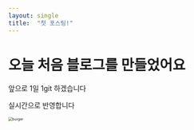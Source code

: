 ```yaml
---
layout: single
title:  "첫 포스팅!"
---
```


# 오늘 처음 블로그를 만들었어요 

앞으로 1일 1git 하겠습니다 

실시간으로 반영합니다 

<img src="D:\software\hp0724_gitbub_blog\hp0724.github.io\images\2021-09-30-first\burger.PNG" alt="burger" style="zoom:50%;" />
